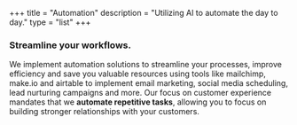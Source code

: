 +++
title = "Automation"
description = "Utilizing AI to automate the day to day."
type = "list"
+++

### Streamline your workflows.

We implement automation solutions to streamline your processes, improve efficiency and save you valuable resources using tools like mailchimp, make.io and airtable to implement email marketing, social media scheduling, lead nurturing campaigns and more. Our focus on customer experience mandates that we **automate repetitive tasks**, allowing you to focus on building stronger relationships with your customers.
